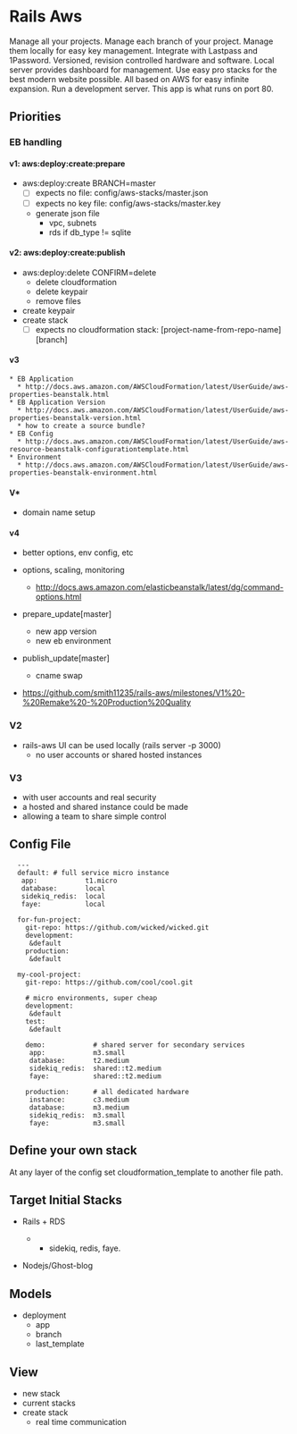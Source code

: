 # Rails Aws

Manage all your projects.
Manage each branch of your project.
Manage them locally for easy key management.
Integrate with Lastpass and 1Password.
Versioned, revision controlled hardware and software.
Local server provides dashboard for management.
Use easy pro stacks for the best modern website possible.
All based on AWS for easy infinite expansion.
Run a development server.
This app is what runs on port 80.

## Priorities

### EB handling

#### v1: aws:deploy:create:prepare
* aws:deploy:create BRANCH=master
  * [ ] expects no file: config/aws-stacks/master.json
  * [ ] expects no key file: config/aws-stacks/master.key
  * generate json file
    * vpc, subnets
    * rds if db_type != sqlite

#### v2: aws:deploy:create:publish

* aws:deploy:delete CONFIRM=delete
  * delete cloudformation
  * delete keypair
  * remove files
* create keypair
* create stack
  * [ ] expects no cloudformation stack: [project-name-from-repo-name][branch]

#### v3
    * EB Application
      * http://docs.aws.amazon.com/AWSCloudFormation/latest/UserGuide/aws-properties-beanstalk.html
    * EB Application Version
      * http://docs.aws.amazon.com/AWSCloudFormation/latest/UserGuide/aws-properties-beanstalk-version.html
      * how to create a source bundle?
    * EB Config
      * http://docs.aws.amazon.com/AWSCloudFormation/latest/UserGuide/aws-resource-beanstalk-configurationtemplate.html
    * Environment
      * http://docs.aws.amazon.com/AWSCloudFormation/latest/UserGuide/aws-properties-beanstalk-environment.html
#### V*
* domain name setup
#### v4 
* better options, env config, etc
* options, scaling, monitoring
  * http://docs.aws.amazon.com/elasticbeanstalk/latest/dg/command-options.html

* prepare_update[master]
  * new app version
  * new eb environment

* publish_update[master]
  * cname swap

* https://github.com/smith11235/rails-aws/milestones/V1%20-%20Remake%20-%20Production%20Quality

### V2

* rails-aws UI can be used locally (rails server -p 3000)
  * no user accounts or shared hosted instances

### V3

* with user accounts and real security
* a hosted and shared instance could be made
* allowing a team to share simple control
  
## Config File

```
  ---
  default: # full service micro instance
   app:            t1.micro
   database:       local
   sidekiq_redis:  local
   faye:           local

  for-fun-project:
    git-repo: https://github.com/wicked/wicked.git
    development: 
     &default
    production: 
     &default

  my-cool-project:
    git-repo: https://github.com/cool/cool.git

    # micro environments, super cheap
    development: 
     &default
    test:
     &default
  
    demo:            # shared server for secondary services
     app:            m3.small
     database:       t2.medium
     sidekiq_redis:  shared::t2.medium
     faye:           shared::t2.medium
  
    production:      # all dedicated hardware
     instance:       c3.medium
     database:       m3.medium
     sidekiq_redis:  m3.small
     faye:           m3.small
```

## Define your own stack

At any layer of the config set cloudformation_template to another file path.

## Target Initial Stacks

* Rails + RDS
  * + sidekiq, redis, faye.

* Nodejs/Ghost-blog

## Models

* deployment
  * app
  * branch 
  * last_template

## View
* new stack
* current stacks
* create stack
  * real time communication
